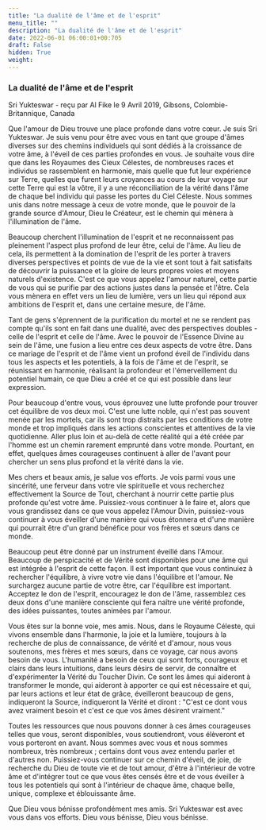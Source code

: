 ```yaml
---
title: "La dualité de l'âme et de l'esprit"
menu_title: ""
description: "La dualité de l'âme et de l'esprit"
date: 2022-06-01 06:00:01+00:705
draft: False
hidden: True
weight:
---
```

### La dualité de l'âme et de l'esprit

Sri Yukteswar - reçu par Al Fike le 9 Avril 2019, Gibsons, Colombie-Britannique, Canada

Que l'amour de Dieu trouve une place profonde dans votre cœur. Je suis Sri Yukteswar. Je suis venu pour être avec vous en tant que groupe d'âmes diverses sur des chemins individuels qui sont dédiés à la croissance de votre âme, à l'éveil de ces parties profondes en vous. Je souhaite vous dire que dans les Royaumes des Cieux Célestes, de nombreuses races et individus se rassemblent en harmonie, mais quelle que fut leur expérience sur Terre, quelles que furent leurs croyances au cours de leur voyage sur cette Terre qui est la vôtre, il y a une réconciliation de la vérité dans l'âme de chaque bel individu qui passe les portes du Ciel Céleste. Nous sommes unis dans notre message à ceux de votre monde, que le pouvoir de la grande source d'Amour, Dieu le Créateur, est le chemin qui mènera à l'illumination de l'âme.

Beaucoup cherchent l'illumination de l'esprit et ne reconnaissent pas pleinement l'aspect plus profond de leur être, celui de l'âme. Au lieu de cela, ils permettent à la domination de l'esprit de les porter à travers diverses perspectives et points de vue de la vie et sont tout à fait satisfaits de découvrir la puissance et la gloire de leurs propres voies et moyens naturels d'existence. C'est ce que vous appelez l'amour naturel, cette partie de vous qui se purifie par des actions justes dans la pensée et l'être. Cela vous mènera en effet vers un lieu de lumière, vers un lieu qui répond aux ambitions de l'esprit et, dans une certaine mesure, de l'âme.

Tant de gens s'éprennent de la purification du mortel et ne se rendent pas compte qu'ils sont en fait dans une dualité, avec des perspectives doubles - celle de l'esprit et celle de l'âme. Avec le pouvoir de l'Essence Divine au sein de l'âme, une fusion a lieu entre ces deux aspects de votre être. Dans ce mariage de l'esprit et de l'âme vient un profond éveil de l'individu dans tous les aspects et les potentiels, à la fois de l'âme et de l'esprit, se réunissant en harmonie, réalisant la profondeur et l'émerveillement du potentiel humain, ce que Dieu a créé et ce qui est possible dans leur expression.

Pour beaucoup d'entre vous, vous éprouvez une lutte profonde pour trouver cet équilibre de vos deux moi. C'est une lutte noble, qui n'est pas souvent menée par les mortels, car ils sont trop distraits par les conditions de votre monde et trop impliqués dans les actions conscientes et attentives de la vie quotidienne. Aller plus loin et au-delà de cette réalité qui a été créée par l'homme est un chemin rarement emprunté dans votre monde. Pourtant, en effet, quelques âmes courageuses continuent à aller de l'avant pour chercher un sens plus profond et la vérité dans la vie.

Mes chers et beaux amis, je salue vos efforts. Je vois parmi vous une sincérité, une ferveur dans votre vie spirituelle et vous recherchez effectivement la Source de Tout, cherchant à nourrir cette partie plus profonde qu'est votre âme. Puissiez-vous continuer à le faire et, alors que vous grandissez dans ce que vous appelez l'Amour Divin, puissiez-vous continuer à vous éveiller d'une manière qui vous étonnera et d'une manière qui pourrait être d'un grand bénéfice pour vos frères et sœurs dans ce monde. 

Beaucoup peut être donné par un instrument éveillé dans l'Amour. Beaucoup de perspicacité et de Vérité sont disponibles pour une âme qui est intégrée à l'esprit de cette façon. Il est important que vous continuiez à rechercher l'équilibre, à vivre votre vie dans l'équilibre et l'amour. Ne surchargez aucune partie de votre être, car l'équilibre est important. Acceptez le don de l'esprit, encouragez le don de l'âme, rassemblez ces deux dons d'une manière consciente qui fera naître une vérité profonde, des idées puissantes, toutes animées par l'amour.

Vous êtes sur la bonne voie, mes amis. Nous, dans le Royaume Céleste, qui vivons ensemble dans l'harmonie, la joie et la lumière, toujours à la recherche de plus de connaissance, de vérité et d'amour, nous vous soutenons, mes frères et mes sœurs, dans ce voyage, car nous avons besoin de vous. L'humanité a besoin de ceux qui sont forts, courageux et clairs dans leurs intuitions, dans leurs désirs de servir, de connaître et d'expérimenter la Vérité du Toucher Divin. Ce sont les âmes qui aideront à transformer le monde, qui aideront à apporter ce qui est nécessaire et qui, par leurs actions et leur état de grâce, éveilleront beaucoup de gens, indiqueront la Source, indiqueront la Vérité et diront : "C'est ce dont vous avez vraiment besoin et c'est ce que vos âmes désirent vraiment."

Toutes les ressources que nous pouvons donner à ces âmes courageuses telles que vous, seront disponibles, vous soutiendront, vous élèveront et vous porteront en avant. Nous sommes avec vous et nous sommes nombreux, très nombreux ; certains dont vous avez entendu parler et d'autres non. Puissiez-vous continuer sur ce chemin d'éveil, de joie, de recherche du Dieu de toute vie et de tout amour, d'être à l'intérieur de votre âme et d'intégrer tout ce que vous êtes censés être et de vous éveiller à tous les potentiels qui sont à l'intérieur de chaque âme, chaque belle, unique, complexe et éblouissante âme.

Que Dieu vous bénisse profondément mes amis. Sri Yukteswar est avec vous dans vos efforts. Dieu vous bénisse, Dieu vous bénisse.



